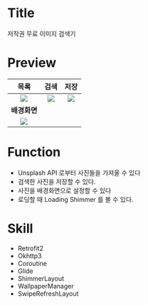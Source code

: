 # Title
저작권 무료 이미지 검색기

# Preview
목록 | 검색 | 저장
:---: | :---: | :---:
<img src="https://user-images.githubusercontent.com/74343321/134474262-e12b9b9a-c27a-485c-bec7-f9ef422802d0.png"/> | <img src="https://user-images.githubusercontent.com/74343321/134474542-c5caa3c6-4f3f-4273-997a-74c68f79e8fe.png"/> | <img src="https://user-images.githubusercontent.com/74343321/134474614-cbe155bb-8477-4144-8405-08df87ccfb12.png"/>
**배경화면** | |
<img src="https://user-images.githubusercontent.com/74343321/134474666-562e49ff-6185-4e72-bee1-fe0f204d55cd.png"/> | | 

# Function
 * Unsplash API 로부터 사진들을 가져올 수 있다
 * 검색한 사진을 저장할 수 있다.
 * 사진을 배경화면으로 설정할 수 있다
 * 로딩할 때 Loading Shimmer 를 볼 수 있다.
 
# Skill
 * Retrofit2
 * Okhttp3
 * Coroutine
 * Glide
 * ShimmerLayout
 * WallpaperManager
 * SwipeRefreshLayout
